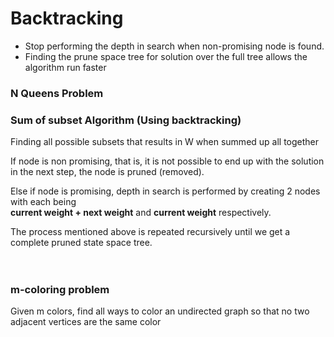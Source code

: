 # Backtracking
- Stop performing the depth in search when non-promising node is found. </br>
- Finding the prune space tree for solution over the full tree allows  the algorithm run faster 

### N Queens Problem




### Sum of subset Algorithm (Using backtracking)
Finding all possible subsets that results in W when summed up all together
</br>

If node is non promising, that is, it is not possible to end up with the solution in the next step,
the node is pruned (removed). 
</br>

Else if node is promising, depth in search is performed by creating 2 nodes with each being  </br>
**current weight + next weight** and **current weight** respectively.
</br>

The process mentioned above is repeated recursively until we get a complete pruned state space tree.
</br></br></br>


###  m-coloring problem
Given m colors, find all ways to color an undirected graph so that no two adjacent vertices are the same color
